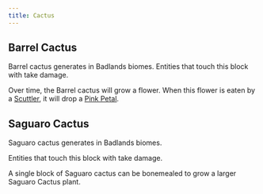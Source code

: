 ```yaml
---
title: Cactus
---
```


## Barrel Cactus  
Barrel cactus generates in Badlands biomes. Entities that touch this block with take damage.

Over time, the Barrel cactus will grow a flower. When this flower is eaten by a [Scuttler](../features/mobs#scuttler), it will drop a [Pink Petal](../content/items/pink_petals).

## Saguaro Cactus  
Saguaro cactus generates in Badlands biomes.

Entities that touch this block with take damage. 

A single block of Saguaro cactus can be bonemealed to grow a larger Saguaro Cactus plant.